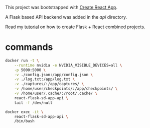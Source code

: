 This project was bootstrapped with [Create React App](https://github.com/facebook/create-react-app).

A Flask based API backend was added in the *api* directory.

Read my [tutorial](https://blog.miguelgrinberg.com/post/how-to-create-a-react--flask-project) on how to create Flask + React combined projects.

# commands

``` sh
docker run -t \
    --runtime nvidia -e NVIDIA_VISIBLE_DEVICES=all \
    -p 5000:5000 \
    -v ./config.json:/app/config.json \
    -v ./log.txt:/app/log.txt \
    -v ./captures/:/app/captures/ \
    -v /home/user/checkpoints/:/app/checkpoints/ \
    -v /home/user/.cache/:/root/.cache/ \
    react-flask-sd-app-api \
    tail -f /dev/null
```

``` sh
docker exec -it \
    react-flask-sd-app-api \
    /bin/bash
```
